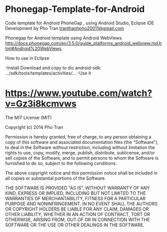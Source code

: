 Phonegap-Template-for-Android
=============================

Code template for Android PhoneGap  , using Android Studio, Eclipse IDE﻿
Development by Pho Tran
tranthanhpho20011@gmail.com

Phonegap for Android template using Android WebViews
http://docs.phonegap.com/en/3.5.0/guide_platforms_android_webview.md.html#Android%20WebViews


How to use in Eclipse

-Install
Download and copy to dic android-sdk: .../sdk/tools/templates/activities/...
-Use it

https://www.youtube.com/watch?v=Gz3i8kcmvws
=========================
The MIT License (MIT)

Copyright (c) 2014 Pho Tran

Permission is hereby granted, free of charge, to any person obtaining a copy
of this software and associated documentation files (the "Software"), to deal
in the Software without restriction, including without limitation the rights
to use, copy, modify, merge, publish, distribute, sublicense, and/or sell
copies of the Software, and to permit persons to whom the Software is
furnished to do so, subject to the following conditions:

The above copyright notice and this permission notice shall be included in all
copies or substantial portions of the Software.

THE SOFTWARE IS PROVIDED "AS IS", WITHOUT WARRANTY OF ANY KIND, EXPRESS OR
IMPLIED, INCLUDING BUT NOT LIMITED TO THE WARRANTIES OF MERCHANTABILITY,
FITNESS FOR A PARTICULAR PURPOSE AND NONINFRINGEMENT. IN NO EVENT SHALL THE
AUTHORS OR COPYRIGHT HOLDERS BE LIABLE FOR ANY CLAIM, DAMAGES OR OTHER
LIABILITY, WHETHER IN AN ACTION OF CONTRACT, TORT OR OTHERWISE, ARISING FROM,
OUT OF OR IN CONNECTION WITH THE SOFTWARE OR THE USE OR OTHER DEALINGS IN THE
SOFTWARE.
